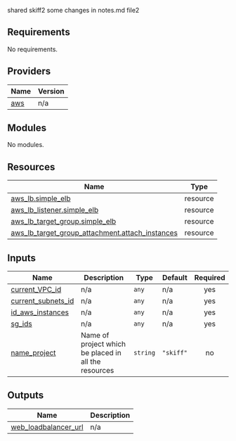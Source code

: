 <!-- BEGIN_TF_DOCS -->
shared skiff2
some changes in notes.md file2

## Requirements

No requirements.

## Providers

| Name | Version |
|------|---------|
| <a name="provider_aws"></a> [aws](#provider\_aws) | n/a |

## Modules

No modules.

## Resources

| Name | Type |
|------|------|
| [aws_lb.simple_elb](https://registry.terraform.io/providers/hashicorp/aws/latest/docs/resources/lb) | resource |
| [aws_lb_listener.simple_elb](https://registry.terraform.io/providers/hashicorp/aws/latest/docs/resources/lb_listener) | resource |
| [aws_lb_target_group.simple_elb](https://registry.terraform.io/providers/hashicorp/aws/latest/docs/resources/lb_target_group) | resource |
| [aws_lb_target_group_attachment.attach_instances](https://registry.terraform.io/providers/hashicorp/aws/latest/docs/resources/lb_target_group_attachment) | resource |

## Inputs

| Name | Description | Type | Default | Required |
|------|-------------|------|---------|:--------:|
| <a name="input_current_VPC_id"></a> [current\_VPC\_id](#input\_current\_VPC\_id) | n/a | `any` | n/a | yes |
| <a name="input_current_subnets_id"></a> [current\_subnets\_id](#input\_current\_subnets\_id) | n/a | `any` | n/a | yes |
| <a name="input_id_aws_instances"></a> [id\_aws\_instances](#input\_id\_aws\_instances) | n/a | `any` | n/a | yes |
| <a name="input_sg_ids"></a> [sg\_ids](#input\_sg\_ids) | n/a | `any` | n/a | yes |
| <a name="input_name_project"></a> [name\_project](#input\_name\_project) | Name of project which be placed in all the resources | `string` | `"skiff"` | no |

## Outputs

| Name | Description |
|------|-------------|
| <a name="output_web_loadbalancer_url"></a> [web\_loadbalancer\_url](#output\_web\_loadbalancer\_url) | n/a |
<!-- END_TF_DOCS -->